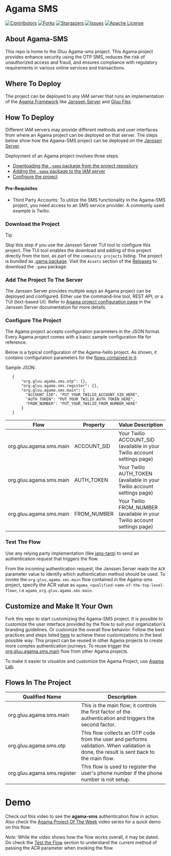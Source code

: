 # Agama SMS

<!-- These are statistics for this repository-->
[![Contributors][contributors-shield]][contributors-url]
[![Forks][forks-shield]][forks-url]
[![Stargazers][stars-shield]][stars-url]
[![Issues][issues-shield]][issues-url]
[![Apache License][license-shield]][license-url]

## About Agama-SMS

This repo is home to the Gluu Agama-sms project. This Agama project provides
enhance security using the OTP SMS, reduces the risk of unauthorized access
and fraud, and ensures compliance with regulatory requirements in various
online services and transactions.



## Where To Deploy

The project can be deployed to any IAM server that runs an implementation of
the [Agama Framework](https://docs.jans.io/head/agama/introduction/) like
[Janssen Server](https://jans.io) and [Gluu Flex](https://gluu.org/flex/).


## How To Deploy

Different IAM servers may provide different methods and
user interfaces from where an Agama project can be deployed on that server.
The steps below show how the Agama-SMS project can be deployed on the
[Janssen Server](https://jans.io).

Deployment of an Agama project involves three steps.

- [Downloading the `.gama` package from the project repository](#download-the-project)
- [Adding the `.gama` package to the IAM server](#add-the-project-to-the-server)
- [Configure the project](#configure-the-project)


#### Pre-Requisites
- Third Party Accounts: To utilize the SMS functionality in the Agama-SMS project, you need access to an SMS service provider. A commonly used example is Twilio.


### Download the Project

> [!TIP]
> Skip this step if you use the Janssen Server TUI tool to
> configure this project. The TUI tool enables the download and adding of this
> project directly from the tool, as part of the `community projects` listing.
The project is bundled as 
[.gama package](https://docs.jans.io/head/agama/gama-format/). 
Visit the `Assets` section of the 
[Releases](https://github.com/GluuFederation/agama-sms/releases) to download 
the `.gama` package.


### Add The Project To The Server


The Janssen Server provides multiple ways an Agama project can be 
deployed and configured. Either use the command-line tool, REST API, or a 
TUI (text-based UI). Refer to 
[Agama project configuration page](https://docs.jans.io/head/admin/config-guide/auth-server-config/agama-project-configuration/) in the Janssen Server documentation for more details.



### Configure The Project

The Agama project accepts configuration parameters in the JSON format. Every Agama 
project comes with a basic sample configuration file for reference.

Below is a typical configuration of the Agama-hello project. As shown, it contains
configuration parameters for the [flows contained in it](#flows-in-the-project):

Sample JSON:

```
   {
       "org.gluu.agama.sms.otp": {},
       "org.gluu.agama.sms.register": {},
       "org.gluu.agama.sms.main": {
         "ACCOUNT_SID": "PUT_YOUR_TWILIO_ACCOUNT_SID_HERE",
         "AUTH_TOKEN": "PUT_YOUR_TWILIO_AUTH_TOKEN_HERE",
         "FROM_NUMBER": "PUT_YOUR_TWILIO_FROM_NUMBER_HERE"
       }
   }
```

| Flow | Property | Value Description |
| ------------- | ------------- |----------------------- |
| org.gluu.agama.sms.main | ACCOUNT_SID | Your Twilio ACCOUNT_SID (available in your Twilio account settings page)|
| org.gluu.agama.sms.main | AUTH_TOKEN | Your Twilio AUTH_TOKEN (available in your Twilio account settings page)|
| org.gluu.agama.sms.main | FROM_NUMBER | Your Twilio FROM_NUMBER (available in your Twilio account settings page)|


### Test The Flow

Use any relying party implementation (like [jans-tarp](https://github.com/JanssenProject/jans/tree/main/demos/jans-tarp)) 
to send an authentication request that triggers the flow.

From the incoming authentication request, the Janssen Server reads the `ACR` 
parameter value to identify which authentication method should be used. 
To invoke the `org.gluu.agama.sms.main` flow contained in the Agama-sms project,
specify the ACR value as `agama_<qualified-name-of-the-top-level-flow>`, 
i.e `agama_org.gluu.agama.sms.main`.



## Customize and Make It Your Own

Fork this repo to start customizing the Agama-SMS project. It is possible to 
customize the user interface provided by the flow to suit your organization's 
branding 
guidelines. Or customize the overall flow behavior. Follow the best
practices and steps listed 
[here](https://docs.jans.io/head/admin/developer/agama/agama-best-practices/#project-reuse-and-customizations) 
to achieve these customizations in the best possible way. 
This project can be reused in other Agama projects to create more complex 
authentication journeys. To reuse trigger the 
[org.gluu.agama.sms.main](#flows-in-the-project) flow from other Agama projects.

To make it easier to visualize and customize the Agama Project, use
[Agama Lab](https://cloud.gluu.org/agama-lab/login).


## Flows In The Project

| Qualified Name| Description |
| ------------- | ------------- |
| org.gluu.agama.sms.main | This is the main flow; it controls the first factor of the authentication and triggers the second factor.|
| org.gluu.agama.sms.otp | This flow collects an OTP code from the user and performs validation. When validation is done, the result is sent back to the main flow.|
| org.gluu.agama.sms.register| This flow is used to register the user's phone number if the phone number is not setup.|



# Demo

Check out this video to see the **agama-sms** authentication flow in action.
Also check the
[Agama Project Of The Week](https://gluu.org/agama-project-of-the-week/) video
series for a quick demo on this flow.

*Note:*
While the video shows how the flow works overall, it may be dated. Do check the
[Test the Flow](#test-the-flow) section to understand the current
method of passing the ACR parameter when invoking the flow.

<!-- This are stats url reference for this repository -->

[contributors-shield]: https://img.shields.io/github/contributors/GluuFederation/agama-sms.svg?style=for-the-badge

[contributors-url]: https://github.com/GluuFederation/agama-sms/graphs/contributors

[forks-shield]: https://img.shields.io/github/forks/GluuFederation/agama-sms.svg?style=for-the-badge

[forks-url]: https://github.com/GluuFederation/agama-sms/network/members

[stars-shield]: https://img.shields.io/github/stars/GluuFederation/agama-sms?style=for-the-badge

[stars-url]: https://github.com/GluuFederation/agama-sms/stargazers

[issues-shield]: https://img.shields.io/github/issues/GluuFederation/agama-sms.svg?style=for-the-badge

[issues-url]: https://github.com/GluuFederation/agama-sms/issues

[license-shield]: https://img.shields.io/github/license/GluuFederation/agama-sms.svg?style=for-the-badge

[license-url]: https://github.com/GluuFederation/agama-sms/blob/main/LICENSE
